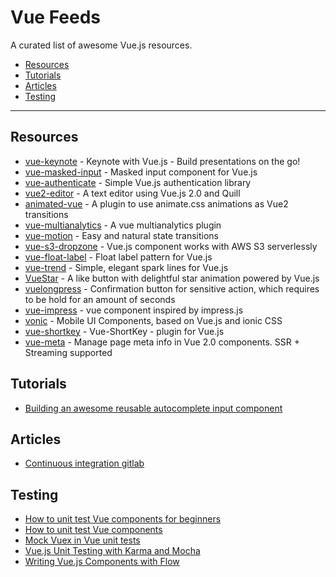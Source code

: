 # Vue Feeds

A curated list of awesome Vue.js resources.

- [Resources](#resources)
- [Tutorials](#tutorials)
- [Articles](#articles)
- [Testing](#testing)

---

## Resources

* [vue-keynote](https://github.com/znck/vue-keynote) - Keynote with Vue.js - Build presentations on the go!
* [vue-masked-input](https://github.com/niksmr/vue-masked-input) - Masked input component for Vue.js
* [vue-authenticate](https://github.com/dgrubelic/vue-authenticate) - Simple Vue.js authentication library
* [vue2-editor](https://github.com/davidroyer/vue2-editor) - A text editor using Vue.js 2.0 and Quill
* [animated-vue](https://github.com/radical-dreamers/animated-vue) - A plugin to use animate.css animations as Vue2 transitions
* [vue-multianalytics](https://github.com/Glovo/vue-multianalytics) - A vue multianalytics plugin
* [vue-motion](https://github.com/posva/vue-motion) - Easy and natural state transitions
* [vue-s3-dropzone](https://github.com/kfei/vue-s3-dropzone) - Vue.js component works with AWS S3 serverlessly
* [vue-float-label](https://github.com/bkzl/vue-float-label) - Float label pattern for Vue.js
* [vue-trend](https://github.com/QingWei-Li/vue-trend) - Simple, elegant spark lines for Vue.js
* [VueStar](https://github.com/OYsun/VueStar) - A like button with delightful star animation powered by Vue.js
* [vuelongpress](https://github.com/javisperez/vuelongpress) - Confirmation button for sensitive action, which requires to be hold for an amount of seconds
* [vue-impress](https://github.com/superwf/vue-impress) - vue component inspired by impress.js
* [vonic](https://github.com/wangdahoo/vonic) - Mobile UI Components, based on Vue.js and ionic CSS
* [vue-shortkey](https://github.com/iFgR/vue-shortkey) - Vue-ShortKey - plugin for Vue.js
* [vue-meta](https://github.com/declandewet/vue-meta) - Manage page meta info in Vue 2.0 components. SSR + Streaming supported

## Tutorials

* [Building an awesome reusable autocomplete input component](http://taha-sh.com/blog/building-an-awesome-reusable-autocomplete-input-component-in-vue-21-part-one)

## Articles

* [Continuous integration gitlab](http://vuetips.com/introduction-continuous-integration-gitlab)

## Testing

* [How to unit test Vue components for beginners](https://www.coding123.org/unit-test-vue-components-beginners/)
* [How to unit test Vue components](https://www.coding123.org/unit-test-vue-components/)
* [Mock Vuex in Vue unit tests](https://www.coding123.org/mock-vuex-in-vue-unit-tests/)
* [Vue.js Unit Testing with Karma and Mocha](https://alligator.io/vuejs/unit-testing-karma-mocha/)
* [Writing Vue.js Components with Flow](https://alligator.io/vuejs/components-flow/)
